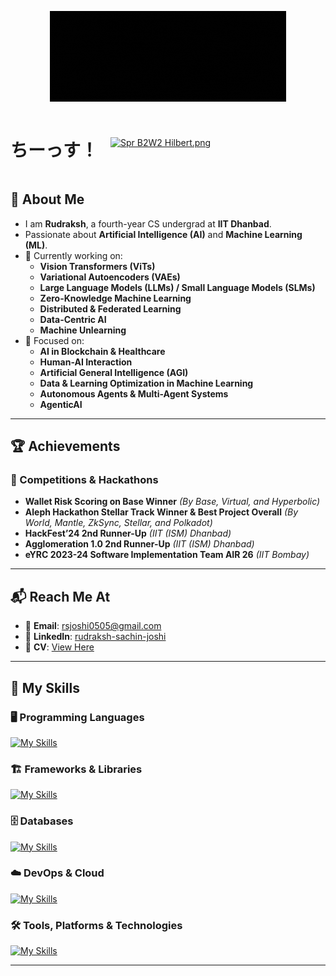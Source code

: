 <p align="center">
  <img src="pkmn.gif" style="max-width: 100%; height: auto;" />
</p>

<div style="display: flex; align-items: center;">
  <h1 style="margin-right: 20px;">ちーっす！</h1>
  <a href="https://archives.bulbagarden.net/wiki/File:Spr_B2W2_Hilbert.png#/media/File:Spr_B2W2_Hilbert.png">
    <img src="https://archives.bulbagarden.net/media/upload/a/a0/Spr_B2W2_Hilbert.png" alt="Spr B2W2 Hilbert.png" width="160" height="160">
  </a>
</div>

## 🧠 About Me  
- I am **Rudraksh**, a fourth-year CS undergrad at **IIT Dhanbad**.  
- Passionate about **Artificial Intelligence (AI)** and **Machine Learning (ML)**.  
- 🚀 Currently working on:  
  - **Vision Transformers (ViTs)**  
  - **Variational Autoencoders (VAEs)**  
  - **Large Language Models (LLMs) / Small Language Models (SLMs)**  
  - **Zero-Knowledge Machine Learning**  
  - **Distributed & Federated Learning**  
  - **Data-Centric AI**  
  - **Machine Unlearning**  
- 🔬 Focused on:  
  - **AI in Blockchain & Healthcare**  
  - **Human-AI Interaction**  
  - **Artificial General Intelligence (AGI)**  
  - **Data & Learning Optimization in Machine Learning**  
  - **Autonomous Agents & Multi-Agent Systems**  
  - **AgenticAI**  

---

## 🏆 Achievements  

### 🚀 Competitions & Hackathons  
- **Wallet Risk Scoring on Base Winner** *(By Base, Virtual, and Hyperbolic)*  
- **Aleph Hackathon Stellar Track Winner & Best Project Overall** *(By World, Mantle, ZkSync, Stellar, and Polkadot)*  
- **HackFest’24 2nd Runner-Up** *(IIT (ISM) Dhanbad)*  
- **Agglomeration 1.0 2nd Runner-Up** *(IIT (ISM) Dhanbad)*  
- **eYRC 2023-24 Software Implementation Team AIR 26** *(IIT Bombay)*  

---

## 📬 Reach Me At  
- 📧 **Email**: rsjoshi0505@gmail.com  
- 💼 **LinkedIn**: [rudraksh-sachin-joshi](https://www.linkedin.com/in/rudraksh-sachin-joshi-75554b202/)  
- 📄 **CV**: [View Here](https://drive.google.com/file/d/1Fln0qHTpcBtLuMO51ebSi2GF9KS6Z6C8/view?usp=sharing)

---

## 🚀 My Skills

### 🖥️ Programming Languages
[![My Skills](https://skillicons.dev/icons?i=py,c,cpp,js,ts,lua,rust,matlab,bash,powershell)](https://skillicons.dev)

### 🏗️ Frameworks & Libraries
[![My Skills](https://skillicons.dev/icons?i=pytorch,tensorflow,sklearn,opencv,fastapi,django,flask,react,nextjs,redux,tailwind,threejs,bootstrap,d3)](https://skillicons.dev)

### 🗄️ Databases
[![My Skills](https://skillicons.dev/icons?i=mysql,sqlite,mongodb,firebase)](https://skillicons.dev)

### ☁️ DevOps & Cloud
[![My Skills](https://skillicons.dev/icons?i=docker,kubernetes,aws,cloudflare,nginx,vercel)](https://skillicons.dev)

### 🛠️ Tools, Platforms & Technologies
[![My Skills](https://skillicons.dev/icons?i=git,github,githubactions,gitlab,bitbucket,cmake,raspberrypi,anaconda,vscode,visualstudio,pycharm,postman,wasm,graphql,arduino)](https://skillicons.dev)

---

